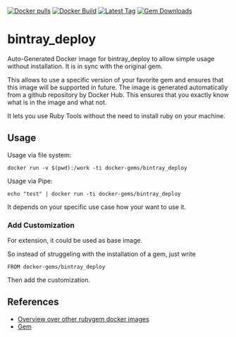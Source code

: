 [![Docker pulls](https://img.shields.io/docker/pulls/rubygem/bintray_deploy.svg)](https://hub.docker.com/r/rubygem/bintray_deploy/)
[![Docker Build](https://img.shields.io/docker/automated/rubygem/bintray_deploy.svg)](https://hub.docker.com/r/rubygem/bintray_deploy/)
[![Latest Tag](https://img.shields.io/github/tag/docker-rubygem/bintray_deploy.svg)](https://hub.docker.com/r/rubygem/bintray_deploy/)
[![Gem Downloads](https://img.shields.io/gem/dt/bintray_deploy.svg)](https://rubygems.org/gems/bintray_deploy/)
# bintray_deploy

Auto-Generated Docker image for bintray_deploy to allow simple usage without installation.
It is in sync with the original gem.

This allows to use a specific version of your favorite gem and ensures that this image will be supported in future.
The image is generated automatically from a github repository by Docker Hub.
This ensures that you exactly know what is in the image and what not.

It lets you use Ruby Tools without the need to install ruby on your machine.

## Usage

Usage via file system:

`docker run -v $(pwd):/work -ti docker-gems/bintray_deploy`

Usage via Pipe:

`echo "test" | docker run -ti docker-gems/bintray_deploy`

It depends on your specific use case how your want to use it.

### Add Customization

For extension, it could be used as base image.

So instead of struggeling with the installation of a gem, just write

`FROM docker-gems/bintray_deploy`

Then add the customization.

## References

 - [Overview over other rubygem docker images](https://github.com/thinkbot/docker-rubygem)
 - [Gem](https://rubygems.org/gems/bintray_deploy/)
